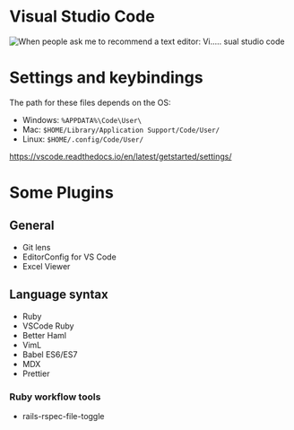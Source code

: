 # Visual Studio Code

![When people ask me to recommend a text editor: Vi..... sual studio code](!vscode.png)

# Settings and keybindings

The path for these files depends on the OS:

- Windows: `%APPDATA%\Code\User\`
- Mac: `$HOME/Library/Application Support/Code/User/`
- Linux: `$HOME/.config/Code/User/`

https://vscode.readthedocs.io/en/latest/getstarted/settings/

# Some Plugins
## General
- Git lens
- EditorConfig for VS Code
- Excel Viewer

## Language syntax
- Ruby
- VSCode Ruby
- Better Haml
- VimL
- Babel ES6/ES7
- MDX
- Prettier

### Ruby workflow tools
- rails-rspec-file-toggle

